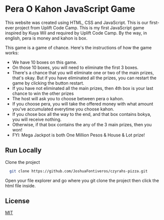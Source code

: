# Pera O Kahon JavaScript Game
This website was created using HTML, CSS and JavaScript. This is our first-ever project from Uplift Code Camp. This is my first JavaScript game inspired by Kuya Wil and required by Uplift Code Camp. By the way, in english, pera is money and kahon is box.

This game is a game of chance. Here's the instructions of how the game works:
* We have 10 boxes on this game.
* On those 10 boxes, you will need to eliminate the first 3 boxes.
* There's a chance that you will eliminate one or two of the main prizes, that's okay. But if you have eliminated all the prizes, you can restart the game by clicking the button restart.
* If you have not eliminated all the main prizes, then 4th box is your last chance to win the other prizes
* The host will ask you to choose between pera o kahon.
* If you choose pera, you will take the offered money with what amount you've accumulated everytime you choose kahon.
* If you chose box all the way to the end, and that box contains bokya, you will receive nothing.
* Otherwise, if that box contains the any of the 3 main prizes, then you won!
* FYI: Mega Jackpot is both One Million Pesos & House & Lot prize!

## Run Locally

Clone the project

```bash
  git clone https://github.com/JoshuaFontiveros/czyrahs-pizza.git
```

Open your file explorer and go where you git clone the project then click the html file inside.


## License

[MIT](https://choosealicense.com/licenses/mit/)



